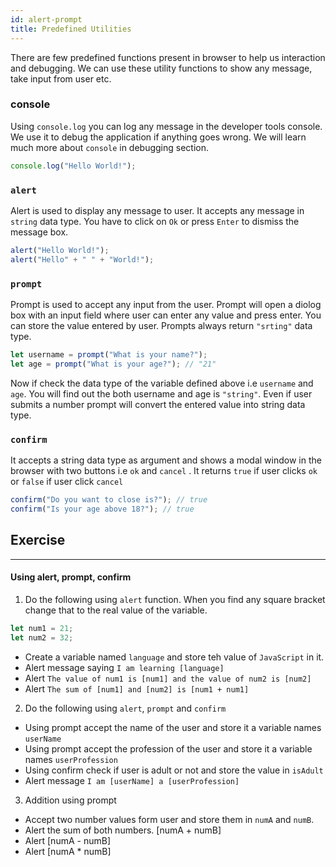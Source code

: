 ```yaml
---
id: alert-prompt
title: Predefined Utilities
---
```


There are few predefined functions present in browser to help us interaction and debugging. We can use these utility functions to show any message, take input from user etc.

### console

Using `console.log` you can log any message in the developer tools console. We use it to debug the application if anything goes wrong. We will learn much more about `console` in debugging section.

```js
console.log("Hello World!");
```

### `alert`

Alert is used to display any message to user. It accepts any message in `string` data type. You have to click on `Ok` or press `Enter` to dismiss the message box.

```js
alert("Hello World!");
alert("Hello" + " " + "World!");
```

### `prompt`

Prompt is used to accept any input from the user. Prompt will open a diolog box with an input field where user can enter any value and press enter. You can store the value entered by user. Prompts always return `"srting"` data type.

```js
let username = prompt("What is your name?");
let age = prompt("What is your age?"); // "21"
```

Now if check the data type of the variable defined above i.e `username` and `age`. You will find out the both username and age is `"string"`. Even if user submits a number prompt will convert the entered value into string data type.

### `confirm`

It accepts a string data type as argument and shows a modal window in the browser with two buttons i.e `ok` and `cancel` . It returns `true` if user clicks `ok` or `false` if user click `cancel`

```js
confirm("Do you want to close is?"); // true
confirm("Is your age above 18?"); // true
```

## Exercise

---

#### Using alert, prompt, confirm

1. Do the following using `alert` function. When you find any square bracket change that to the real value of the variable.

```js
let num1 = 21;
let num2 = 32;
```

- Create a variable named `language` and store teh value of `JavaScript` in it.
- Alert message saying `I am learning [language]`
- Alert `The value of num1 is [num1] and the value of num2 is [num2]`
- Alert `The sum of [num1] and [num2] is [num1 + num1]`

2. Do the following using `alert`, `prompt` and `confirm`

- Using prompt accept the name of the user and store it a variable names `userName`
- Using prompt accept the profession of the user and store it a variable names `userProfession`
- Using confirm check if user is adult or not and store the value in `isAdult`
- Alert message `I am [userName] a [userProfession]`

3. Addition using prompt

- Accept two number values form user and store them in `numA` and `numB`.
- Alert the sum of both numbers. [numA + numB]
- Alert [numA - numB]
- Alert [numA * numB]
